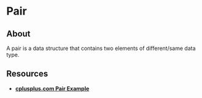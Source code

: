 # Pair

## About

A pair is a data structure that contains two elements of different/same data type.

## Resources

- [**cplusplus.com Pair Example**](http://www.cplusplus.com/reference/utility/pair/pair/)
